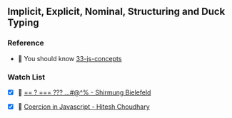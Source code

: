 ## Implicit, Explicit, Nominal, Structuring and Duck Typing

### Reference

- 📜 You should know [33-js-concepts](https://github.com/leonardomso/33-js-concepts#table-of-contents)

### Watch List

- [x] 🎥 [== ? === ??? ...#@^% - Shirmung Bielefeld](https://www.youtube.com/watch?v=qGyqzN0bjhc&t)
- [x] 🎥 [Coercion in Javascript - Hitesh Choudhary](https://www.youtube.com/watch?v=b04Q_vyqEG8)

